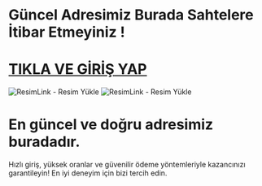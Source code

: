 # Güncel Adresimiz Burada Sahtelere İtibar Etmeyiniz !

# <a href="shortlinkapp.com/lKrPt">TIKLA VE GİRİŞ YAP</a>
 
<img src="https://r.resimlink.com/rT49YoZX.png" title="ResimLink - Resim Yükle" alt="ResimLink - Resim Yükle"></a>
<img src="https://r.resimlink.com/URcDZq2_.png" title="ResimLink - Resim Yükle" alt="ResimLink - Resim Yükle"></a>
 
# En güncel ve doğru adresimiz buradadır.
 
Hızlı giriş, yüksek oranlar ve güvenilir ödeme yöntemleriyle kazancınızı garantileyin! En iyi deneyim için bizi tercih edin.
